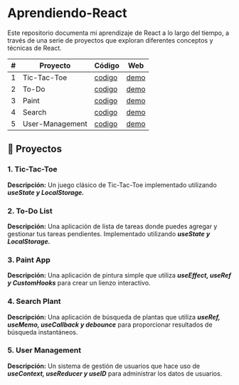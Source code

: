 # Aprendiendo-React

Este repositorio documenta mi aprendizaje de React a lo largo del tiempo, a través de una serie de proyectos que exploran diferentes conceptos y técnicas de React.

|#|Proyecto|Código|Web|
|---|---|---|---|
|1|Tic-Tac-Toe|[codigo](https://github.com/Rodriiandino/Aprendiendo-React/tree/main/01_TicTacToe)|[demo](https://tic-tac-toe-andinorodrigo.vercel.app/)|
|2|To-Do|[codigo](https://github.com/Rodriiandino/Aprendiendo-React/tree/main/02_To-Do)|[demo](https://to-do-andinorodrigo.vercel.app/)|
|3|Paint|[codigo](https://github.com/Rodriiandino/Aprendiendo-React/tree/main/03_Paint)|[demo](https://paint-andinorodrigo.vercel.app/)|
|4|Search|[codigo](https://github.com/Rodriiandino/Aprendiendo-React/tree/main/04_SearchPlant)|[demo](https://search-plats-andinorodrigo.netlify.app/)|
|5|User-Management|[codigo](https://github.com/Rodriiandino/Aprendiendo-React/tree/main/05_UserManagement)|[demo](https://user-management-andinorodrigo.netlify.app/)|

## 🚀 Proyectos
### 1. Tic-Tac-Toe
**Descripción:** Un juego clásico de Tic-Tac-Toe implementado utilizando **_useState y LocalStorage._**

### 2. To-Do List
**Descripción:** Una aplicación de lista de tareas donde puedes agregar y gestionar tus tareas pendientes. Implementado utilizando **_useState y LocalStorage._**

### 3. Paint App
**Descripción:** Una aplicación de pintura simple que utiliza **_useEffect, useRef y CustomHooks_** para crear un lienzo interactivo.

### 4. Search Plant
**Descripción:** Una aplicación de búsqueda de plantas que utiliza **_useRef, useMemo, useCallback y debounce_** para proporcionar resultados de búsqueda instantáneos.

### 5. User Management
**Descripción:** Un sistema de gestión de usuarios que hace uso de **_useContext, useReducer y useID_** para administrar los datos de usuarios.
